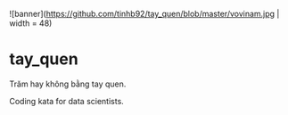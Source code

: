 ![banner](https://github.com/tinhb92/tay_quen/blob/master/vovinam.jpg | width = 48)

# tay_quen
Trăm hay không bằng tay quen. 

Coding kata for data scientists.
